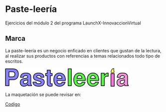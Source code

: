 # Paste-leería

Ejercicios del módulo 2 del programa LaunchX-InnovaccionVirtual

## Marca

La paste-leería es un negocio enficado en clientes que gustan de la lectura, al realizar sus productos con referencias a temas relacionados todo tipo de escritos.

![](./site/src/Pasteleria.png)

La maquetación se puede revisar en:

[Codigo](https://github.com/alcortes-dev/pasteleeria/tree/main/site)
